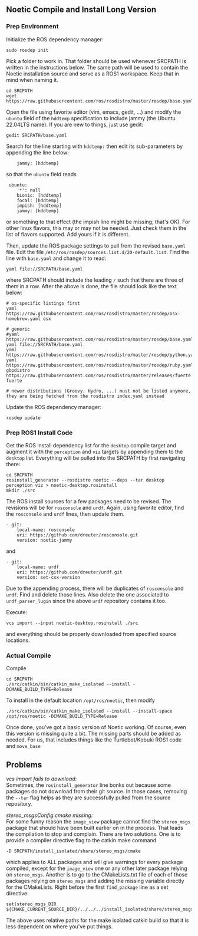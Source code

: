 ## Noetic Compile and Install Long Version

### Prep Environment
Initialize the ROS dependency manager:
```
sudo rosdep init
```

Pick a folder to work in.  That folder should be used whenever SRCPATH is written in the instructions below. The same path will be used to contain the Noetic installation source and serve as a ROS1 workspace.  Keep that in mind when naming it.

```
cd SRCPATH
wget https://raw.githubusercontent.com/ros/rosdistro/master/rosdep/base.yaml
```
Open the file using favorite editor (vim, emacs, gedit, ...) and modify the `ubuntu` field of the `hddtemp` specification to include jammy (the Ubuntu 22.04LTS name). If you are new to things, just use gedit:
```
gedit SRCPATH/base.yaml
```
Search for the line starting with `hddtemp:` then edit its sub-parameters by appending the line below:
```
    jammy: [hddtemp]
```
so that the `ubuntu` field reads
```
 ubuntu:
    '*': null
    bionic: [hddtemp]
    focal: [hddtemp]
    impish: [hddtemp]
    jammy: [hddtemp]
```
or something to that effect (the impish line might be missing; that's OK).
For other linux flavors, this may or may not be needed.  Just check them in the list of flavors supported.  Add yours if it is different.

Then, update the ROS package settings to pull from the revised `base.yaml` file.  Edit the file `/etc/ros/rosdep/sources.list.d/20-default.list`. Find the line with `base.yaml` and change it to read:
```
yaml file://SRCPATH/base.yaml
```
where SRCPATH should include the leading `/` such that there are three of them in a row.
After the above is done, the file should look like the text below:
```
# os-specific listings first
yaml https://raw.githubusercontent.com/ros/rosdistro/master/rosdep/osx-homebrew.yaml osx

# generic
#yaml https://raw.githubusercontent.com/ros/rosdistro/master/rosdep/base.yaml
yaml file://SRCPATH/base.yaml
yaml https://raw.githubusercontent.com/ros/rosdistro/master/rosdep/python.yaml
yaml https://raw.githubusercontent.com/ros/rosdistro/master/rosdep/ruby.yaml
gbpdistro https://raw.githubusercontent.com/ros/rosdistro/master/releases/fuerte.yaml fuerte

# newer distributions (Groovy, Hydro, ...) must not be listed anymore, they are being fetched from the rosdistro index.yaml instead
```
Update the ROS dependency manager:
```
rosdep update
```

### Prep ROS1 Install Code

Get the ROS install dependency list for the `desktop` compile target and augment it with the `perception` and `viz` targets by appending them to the `desktop` list. Everything will be pulled into the SRCPATH by first navigating there:
```
cd SRCPATH
rosinstall_generator --rosdistro noetic --deps --tar desktop perception viz > noetic-desktop.rosinstall
mkdir ./src
```

The ROS install sources for a few packages need to be revised.  The revisions will be for `rosconsole` and `urdf`.  Again, using favorite editor, find the `rosconsole` and `urdf` lines, then update them.
```
- git:
    local-name: rosconsole
    uri: https://github.com/dreuter/rosconsole.git
    version: noetic-jammy
```
and
```
- git:
    local-name: urdf
    uri: https://github.com/dreuter/urdf.git
    version: set-cxx-version
```
Due to the appending process, there will be duplicates of ``rosconsole`` and ``urdf``. Find and delete those lines. Also delete the one associated to `urdf_parser_lugin` since the above `urdf` repository contains it too.

Execute:
```
vcs import --input noetic-desktop.rosinstall ./src
```
and everything should be properly downloaded from specified source locations.  

### Actual Compile
Compile
```
cd SRCPATH
./src/catkin/bin/catkin_make_isolated --install -DCMAKE_BUILD_TYPE=Release
```
To install in the default location `/opt/ros/noetic`, then modify
```
./src/catkin/bin/catkin_make_isolated --install --install-space /opt/ros/noetic -DCMAKE_BUILD_TYPE=Release
```
Once done, you've got a basic version of Noetic working.  Of course, even this version is missing quite a bit.  The missing parts should be added as needed.  For us, that includes things like the Turtlebot/Kobuki ROS1 code and `move_base`

## Problems

_vcs import fails to download:_ <BR>
Sometimes, the `rosinstall_generator` line bonks out because some packages do not download from their git source.  In those cases, removing the `--tar` flag helps as they are successfully pulled from the source repository.

_stereo_msgsConfig.cmake missing:_ <BR>
For some funny reason the `image_view` package cannot find the `stereo_msgs` package that should have been built earlier on in the process.  That leads the compilation to stop and complain.  There are two solutions.  One is to provide a compiler directive flag to the catkin make command
```
-D SRCPATH/install_isolated/share/stereo_msgs/cmake
```
which applies to ALL packages and will give warnings for every package compiled, except for the `image_view` one or any other later package relying on `stereo_msgs`.  Another is to go to the CMakeLists.txt file of each of those packages relying on `stereo_msgs` and adding the missing variable directly for the CMakeLists.  Right before the first `find_package` line as a set directive:
```
set(stereo_msgs_DIR ${CMAKE_CURRENT_SOURCE_DIR}/../../../install_isolated/share/stereo_msgs/cmake)
```
The above uses relative paths for the make isolated catkin build so that it is less dependent on where you've put things.


